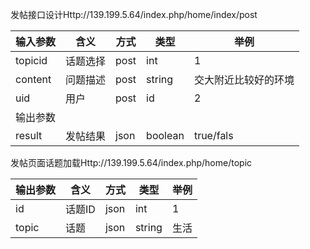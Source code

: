 发帖接口设计Http://139.199.5.64/index.php/home/index/post

| 输入参数    | 含义   | 方式   | 类型      | 举例         |
| ------- | ---- | ---- | ------- | ---------- |
| topicid | 话题选择 | post | int     | 1          |
| content | 问题描述 | post | string  | 交大附近比较好的环境 |
| uid     | 用户   | post | id      | 2          |
| 输出参数    |      |      |         |            |
| result  | 发帖结果 | json | boolean | true/fals  |

发帖页面话题加载Http://139.199.5.64/index.php/home/topic

| 输出参数  | 含义   | 方式   | 类型     | 举例   |
| ----- | ---- | ---- | ------ | ---- |
| id    | 话题ID | json | int    | 1    |
| topic | 话题   | json | string | 生活   |
